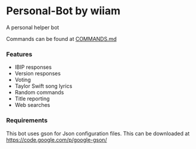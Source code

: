 # Personal-Bot by wiiam

A personal helper bot

Commands can be found at [COMMANDS.md](COMMANDS.md)

### Features

- IBIP responses
- Version responses
- Voting
- Taylor Swift song lyrics
- Random commands
- Title reporting
- Web searches

### Requirements

This bot uses gson for Json configuration files.
This can be downloaded at https://code.google.com/p/google-gson/